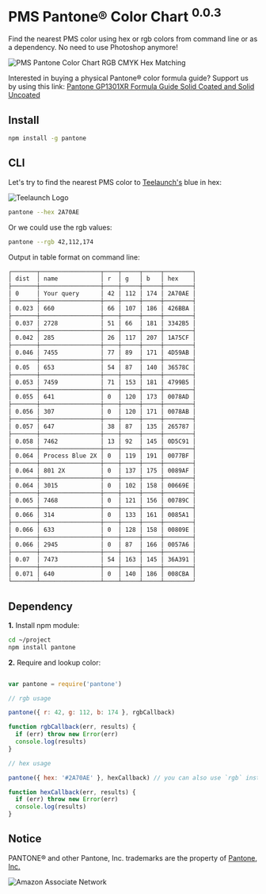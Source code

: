 
# PMS Pantone® Color Chart <sup>0.0.3</sup>

Find the nearest PMS color using hex or rgb colors from command line or as a dependency.  No need to use Photoshop anymore!

![PMS Pantone Color Chart RGB CMYK Hex Matching](https://d33304ifi1rp4s.cloudfront.net/img/pms-pantone-color-chart-matching.png "PMS Pantone Color Chart RGB CMYK Hex Matching")

Interested in buying a physical Pantone® color formula guide?  Support us by using this link: [Pantone GP1301XR Formula Guide Solid Coated and Solid Uncoated](http://www.amazon.com/gp/product/B007X7W3P8/ref=as_li_qf_sp_asin_tl?ie=UTF8&tag=aell-20&linkCode=as2&camp=1789&creative=9325&creativeASIN=B007X7W3P8")

## Install

```bash
npm install -g pantone
```


## CLI

Let's try to find the nearest PMS color to [Teelaunch's][2] blue in hex:

![Teelaunch Logo](https://d33304ifi1rp4s.cloudfront.net/img/teelaunch-logo.png "Teelaunch Logo")

```bash
pantone --hex 2A70AE
```

Or we could use the rgb values:

```bash
pantone --rgb 42,112,174
```

Output in table format on command line:

```bash
┌───────┬─────────────────┬────┬─────┬─────┬────────┐
│ dist  │ name            │ r  │ g   │ b   │ hex    │
├───────┼─────────────────┼────┼─────┼─────┼────────┤
│ 0     │ Your query      │ 42 │ 112 │ 174 │ 2A70AE │
├───────┼─────────────────┼────┼─────┼─────┼────────┤
│ 0.023 │ 660             │ 66 │ 107 │ 186 │ 426BBA │
├───────┼─────────────────┼────┼─────┼─────┼────────┤
│ 0.037 │ 2728            │ 51 │ 66  │ 181 │ 3342B5 │
├───────┼─────────────────┼────┼─────┼─────┼────────┤
│ 0.042 │ 285             │ 26 │ 117 │ 207 │ 1A75CF │
├───────┼─────────────────┼────┼─────┼─────┼────────┤
│ 0.046 │ 7455            │ 77 │ 89  │ 171 │ 4D59AB │
├───────┼─────────────────┼────┼─────┼─────┼────────┤
│ 0.05  │ 653             │ 54 │ 87  │ 140 │ 36578C │
├───────┼─────────────────┼────┼─────┼─────┼────────┤
│ 0.053 │ 7459            │ 71 │ 153 │ 181 │ 4799B5 │
├───────┼─────────────────┼────┼─────┼─────┼────────┤
│ 0.055 │ 641             │ 0  │ 120 │ 173 │ 0078AD │
├───────┼─────────────────┼────┼─────┼─────┼────────┤
│ 0.056 │ 307             │ 0  │ 120 │ 171 │ 0078AB │
├───────┼─────────────────┼────┼─────┼─────┼────────┤
│ 0.057 │ 647             │ 38 │ 87  │ 135 │ 265787 │
├───────┼─────────────────┼────┼─────┼─────┼────────┤
│ 0.058 │ 7462            │ 13 │ 92  │ 145 │ 0D5C91 │
├───────┼─────────────────┼────┼─────┼─────┼────────┤
│ 0.064 │ Process Blue 2X │ 0  │ 119 │ 191 │ 0077BF │
├───────┼─────────────────┼────┼─────┼─────┼────────┤
│ 0.064 │ 801 2X          │ 0  │ 137 │ 175 │ 0089AF │
├───────┼─────────────────┼────┼─────┼─────┼────────┤
│ 0.064 │ 3015            │ 0  │ 102 │ 158 │ 00669E │
├───────┼─────────────────┼────┼─────┼─────┼────────┤
│ 0.065 │ 7468            │ 0  │ 121 │ 156 │ 00789C │
├───────┼─────────────────┼────┼─────┼─────┼────────┤
│ 0.066 │ 314             │ 0  │ 133 │ 161 │ 0085A1 │
├───────┼─────────────────┼────┼─────┼─────┼────────┤
│ 0.066 │ 633             │ 0  │ 128 │ 158 │ 00809E │
├───────┼─────────────────┼────┼─────┼─────┼────────┤
│ 0.066 │ 2945            │ 0  │ 87  │ 166 │ 0057A6 │
├───────┼─────────────────┼────┼─────┼─────┼────────┤
│ 0.07  │ 7473            │ 54 │ 163 │ 145 │ 36A391 │
├───────┼─────────────────┼────┼─────┼─────┼────────┤
│ 0.071 │ 640             │ 0  │ 140 │ 186 │ 008CBA │
└───────┴─────────────────┴────┴─────┴─────┴────────┘
```


## Dependency

**1.** Install npm module:

```bash
cd ~/project
npm install pantone
```

**2.** Require and lookup color:

```js

var pantone = require('pantone')

// rgb usage

pantone({ r: 42, g: 112, b: 174 }, rgbCallback)

function rgbCallback(err, results) {
  if (err) throw new Error(err)
  console.log(results)
}

// hex usage

pantone({ hex: '#2A70AE' }, hexCallback) // you can also use `rgb` instead of `hex`

function hexCallback(err, results) {
  if (err) throw new Error(err)
  console.log(results)
}
```


## Notice

PANTONE® and other Pantone, Inc. trademarks are the property of [Pantone, Inc.][1]

[1]: http://www.pantone.com/
[2]: https://teelaunch.com

![Amazon Associate Network](http://www.assoc-amazon.com/e/ir?t=aell-20&l=as2&o=1&a=B007X7W3P8 "")
